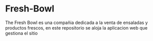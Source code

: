 # Fresh-Bowl
The Fresh Bowl es una compañia dedicada a la venta de ensaladas y productos frescos, en este repositorio se aloja la aplicacion web que gestiona el sitio
